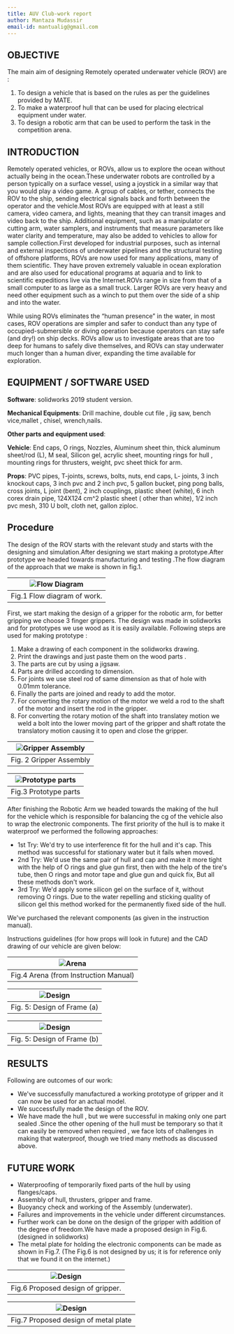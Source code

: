 ```yaml
---
title: AUV Club-work report
author: Mantaza Mudassir 
email-id: mantualig@gmail.com
---
```


## OBJECTIVE

The main aim of designing Remotely operated underwater vehicle (ROV) are :

1. To design a vehicle that is based on the rules as per the guidelines provided by MATE.
2. To make a waterproof hull that can be used for placing electrical equipment under water.
3. To design a robotic arm that can be used to perform the task in the competition arena.

## INTRODUCTION

Remotely operated vehicles, or ROVs, allow us to explore the ocean without actually being in the ocean.These underwater robots are controlled by a person typically on a surface vessel, using a joystick in a similar way that you would play a video game. A group of cables, or tether, connects the ROV to the ship, sending electrical signals back and forth between the operator and the vehicle.Most ROVs are equipped with at least a still camera, video camera, and lights, meaning that they can transit images and video back to the ship. Additional equipment, such as a manipulator or cutting arm, water samplers, and instruments that measure parameters like water clarity and temperature, may also be added to vehicles to allow for sample collection.First developed for industrial purposes, such as internal and external inspections of underwater pipelines and the structural testing of offshore platforms, ROVs are now used for many applications, many of them scientific. They have proven extremely valuable in ocean exploration and are also used for educational programs at aquaria and to link to scientific expeditions live via the Internet.ROVs range in size from that of a small computer to as large as a small truck. Larger ROVs are very heavy and need other equipment such as a winch to put them over the side of a ship and into the water.

While using ROVs eliminates the “human presence” in the water, in most cases, ROV operations are simpler and safer to conduct than any type of occupied-submersible or diving operation because operators can stay safe (and dry!) on ship decks. ROVs allow us to investigate areas that are too deep for humans to safely dive themselves, and ROVs can stay underwater much longer than a human diver, expanding the time available for exploration.

## EQUIPMENT / SOFTWARE USED

__Software__: solidworks 2019 student version.

__Mechanical Equipments__: Drill machine, double cut file , jig saw, bench vice,mallet , chisel, wrench,nails.

__Other parts and equipment used__:

__Vehicle__: End caps, O rings, Nozzles, Aluminum sheet thin, thick aluminum sheet/rod (L), M seal, Silicon gel, acrylic sheet, mounting rings for hull , mounting rings for thrusters, weight, pvc sheet thick for arm.

__Props__: PVC pipes, T-joints, screws, bolts, nuts, end caps, L- joints, 3 inch knockout caps, 3 inch pvc and 2 inch pvc, 5 gallon bucket, ping pong balls, cross joints, L joint (bent), 2 inch couplings, plastic sheet (white), 6 inch corex drain pipe, 124X124 cm^2 plastic sheet ( other than white), 1/2 inch pvc mesh, 310 U bolt, cloth net, gallon ziploc.

## Procedure

The design of the ROV starts with the relevant study and starts with the designing and simulation.After designing we start making a prototype.After prototype we headed towards manufacturing and testing .The flow diagram of the approach that we make is shown in fig.1.

| ![Flow Diagram](static/saad_mantaza_01.png) |
|:--:|
| Fig.1 Flow diagram of work. |

First, we start making the design of a gripper for the robotic arm, for better gripping we choose 3 finger grippers. The design was made in solidworks and for prototypes we use wood as it is easily available. Following steps are used for making prototype :

1. Make a drawing of each component in the solidworks drawing.
2. Print the drawings and just paste them on the wood parts .
3. The parts are cut by using a jigsaw.
4. Parts are drilled according to dimension.
5. For joints we use steel rod of same dimension as that of hole with 0.01mm tolerance.
6. Finally the parts are joined and ready to add the motor.
7. For converting the rotary motion of the motor we weld a rod to the shaft of the motor and insert the rod in the gripper.
8. For converting the rotary motion of the shaft into translatey motion we weld a bolt into the lower moving part of the gripper and shaft rotate the translatory motion causing it to open and close the gripper.

| ![Gripper Assembly](static/saad_mantaza_02.png) |
|:--:|
| Fig. 2  Gripper Assembly |

| ![Prototype parts](static/saad_mantaza_03.png) |
|:--:|
|  Fig.3 Prototype parts |

After finishing the Robotic Arm we headed towards the making of the hull for the vehicle which is responsible for balancing the cg of the vehicle also to wrap the electronic components. The first priority of the hull is to make it waterproof we performed the following approaches:

- 1st Try: We'd try to use interference fit for the hull and it's cap. This method was successful for stationary water but it fails when moved.
- 2nd Try: We'd use the same pair of hull and cap and make it more tight with the help of O rings and glue gun first, then with the help of the tire's tube, then O rings and motor tape and glue gun and quick fix, But all these methods don't work.
- 3rd Try: We'd apply some silicon gel on the surface of it, without removing O rings.
Due to the water repelling and sticking quality of silicon gel this method worked for the permanently fixed side of the hull.

We've purchased the relevant components (as given in the instruction manual).

Instructions guidelines (for how props will look in future) and the CAD drawing of our vehicle are given below:

| ![Arena](static/saad_mantaza_04.png) |
|:--:|
|  Fig.4  Arena (from Instruction Manual) |

| ![Design](static/saad_mantaza_05.png) |
|:--:|
|  Fig. 5: Design of Frame (a) |

| ![Design](static/saad_mantaza_06.png) |
|:--:|
|  Fig. 5: Design of Frame (b) |

## RESULTS

Following are outcomes of our work:

- We've successfully manufactured a working prototype of gripper and it can now be used for an actual model.
- We successfully made the design of the ROV.
- We have made the hull , but we were successful in making only one part sealed .Since the other opening of the hull must be temporary so that it can easily be removed when required , we face lots of challenges in making that waterproof, though we tried many methods as discussed above.

## FUTURE WORK

- Waterproofing of temporarily  fixed parts of the hull by using flanges/caps.
- Assembly of hull, thrusters, gripper and frame.
- Buoyancy check and working of the Assembly (underwater).
- Failures and improvements in the vehicle under different circumstances.
- Further work can be done on the design of the gripper with addition of the degree of freedom.We have made a proposed design in Fig.6. (designed in solidworks)
- The metal plate for holding the electronic components can be made as shown in Fig.7.
(The Fig.6 is not designed by us; it is for reference only that we found it on the internet.)

| ![Design](static/saad_mantaza_07.png) |
|:--:|
|  Fig.6 Proposed design of gripper. |

| ![Design](static/saad_mantaza_08.png) |
|:--:|
|  Fig.7  Proposed design of metal plate |

